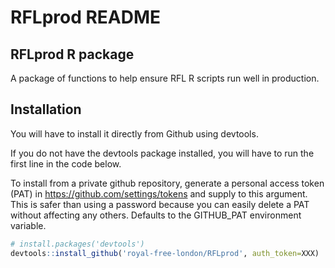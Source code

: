 RFLprod README
================

RFLprod R package
------------------

A package of functions to help ensure RFL R scripts run well in production.

Installation
------------

You will have to install it directly from Github using devtools.

If you do not have the devtools package installed, you will have to run the first line in the code below.

To install from a private github repository, generate a personal access token (PAT) in https://github.com/settings/tokens and supply to this argument. This is safer than using a password because you can easily delete a PAT without affecting any others. Defaults to the GITHUB_PAT environment variable.

``` r
# install.packages('devtools')
devtools::install_github('royal-free-london/RFLprod', auth_token=XXX)
```
